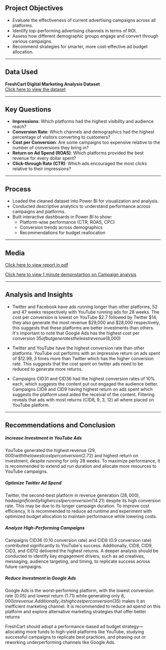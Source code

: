 ## Project Objectives

- Evaluate the effectiveness of current advertising campaigns across all platforms.  
- Identify top-performing advertising channels in terms of ROI.  
- Assess how different demographic groups engage and convert through various campaigns.  
- Recommend strategies for smarter, more cost-effective ad budget allocation.  

---

## Data Used

**FreshCart Digital Marketing Analysis Dataset**  
[Click here to view the dataset](https://docs.google.com/spreadsheets/d/1mslmLJokmPiVSNW3YSVCVdYg-4-6Q3ZjoS0tRqEOv6I/edit?usp=sharing)

---

## Key Questions

- **Impressions**: Which platforms had the highest visibility and audience reach?  
- **Conversion Rate**: Which channels and demographics had the highest percentage of visitors converting to customers?  
- **Cost per Conversion**: Are some campaigns too expensive relative to the number of conversions they bring in?  
- **Return on Ad Spend (ROAS)**: Which platforms provided the best revenue for every dollar spent?  
- **Click-through Rate (CTR)**: Which ads encouraged the most clicks relative to their impressions?  

---

## Process

- Loaded the cleaned dataset into Power BI for visualization and analysis.  
- Conducted descriptive analytics to understand performance across campaigns and platforms.  
- Built interactive dashboards in Power BI to show:  
  - Platform-wise performance (CTR, ROAS, CPC)  
  - Conversion trends across demographics  
  - Recommendations for budget reallocation

---

## Media

[Click here to view report in pdf](https://drive.google.com/file/d/1BYqOMgDabT5Qe3OFTuCQ0swak4lrzpbs/view?usp=sharing)

[Click here to view 1 minute demonstartion on Campaign analysis](https://drive.google.com/file/d/1bGpvnsm3kAd5zuvHyerm-CDA93Fs3VsW/view?usp=sharing)

---

## Analysis and Insights

- Twitter and Facebook have ads running longer than other platforms, 52 and 47 weeks respectively with YouTube running ads for 28 weeks. The cost per conversion is lowest on 
YouTube $2.7 followed by Twitter $14, they also generate the most revenue $29,000 and $28,000 respectively, this suggests that these platforms are better investments than others. 
It's important to note that Google Ads has the highest cost per conversion $35 of but generates the least revenue ($8,000)

- Twitter and YouTube have the highest conversion rate than other platforms. YouTube out performs with an impressive return on ads spent of $12.99, 3 times more than Twitter 
which has the higher conversion rate.  This suggests that the cost spent on twitter ads need to be reduced to generate more returns.

- Campaigns CID31 and CID36 had the highest conversion rates of 10% each, which suggests the content put out engaged the audience better. Campaigns CID8 and CID9 having 
highest return on ads spent which suggests the platform used aided the receival of the content. Filtering reveals that ads with most returns (CID8, 9, 3, 12) all where placed on 
YouTube platform.

---

## Recommendations and Conclusion

##### Increase Investment in YouTube Ads
YouTube generated the highest revenue ($29,000) with the lowest cost per conversion ($2.72) and highest return on 
investment, despite running for only 28 weeks. To maximize performance, it is recommended to extend ad run duration and 
allocate more resources to YouTube campaigns.

##### Optimize Twitter Ad Spend
Twitter, the second-best platform in revenue generation ($28,000), had a significantly higher cost per conversion ($14.21) 
despite its high conversion rate. This may be due to its longer campaign duration. To improve cost efficiency, it is 
recommended to reduce ad runtime and experiment with optimized budget allocation to maintain performance while 
lowering costs.

##### Analyze High-Performing Campaigns
Campaigns CID36 (0.10 conversion rate) and CID8 (0.9 conversion rate) contributed significantly to YouTube's success. 
Additionally, CID8, CID9, CID3, and CID12 delivered the highest returns. A deeper analysis should be conducted to identify 
key engagement drivers, such as ad creatives, messaging, audience targeting, and timing, to replicate success across future 
campaigns.

##### Reduce Investment in Google Ads
Google Ads is the worst-performing platform, with the lowest conversion rate (0.05) and lowest return (1.71) while 
generating only $8,000 in revenue. Additionally, its high cost per conversion ($35) makes it an inefficient marketing channel. 
It is recommended to reduce ad spend on this platform and explore alternative marketing strategies that offer better 
returns

FreshCart should adopt a performance-based ad budget strategy—allocating more funds to high-yield platforms like YouTube, studying successful campaigns to replicate best practices, and phasing out or reworking underperforming channels like Google Ads.
